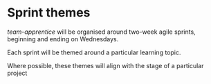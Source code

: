 Sprint themes
=============

*team-apprentice* will be organised around two-week agile sprints, beginning and ending on Wednesdays.

Each sprint will be themed around a particular learning topic.

Where possible, these themes will align with the stage of a particular project
